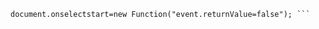 ```document.oncontextmenu=new Function("event.returnValue=false"); 
document.onselectstart=new Function("event.returnValue=false"); ```